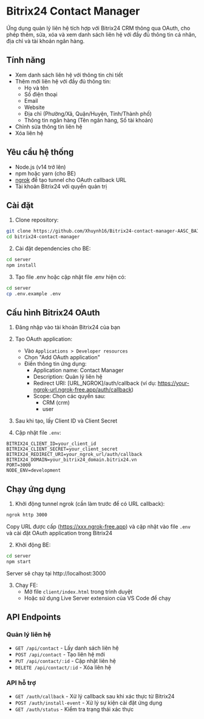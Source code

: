 # Bitrix24 Contact Manager

Ứng dụng quản lý liên hệ tích hợp với Bitrix24 CRM thông qua OAuth, cho phép thêm, sửa, xóa và xem danh sách liên hệ với đầy đủ thông tin cá nhân, địa chỉ và tài khoản ngân hàng.

## Tính năng

- Xem danh sách liên hệ với thông tin chi tiết
- Thêm mới liên hệ với đầy đủ thông tin:
  - Họ và tên
  - Số điện thoại
  - Email
  - Website
  - Địa chỉ (Phường/Xã, Quận/Huyện, Tỉnh/Thành phố)
  - Thông tin ngân hàng (Tên ngân hàng, Số tài khoản)
- Chỉnh sửa thông tin liên hệ
- Xóa liên hệ

## Yêu cầu hệ thống

- Node.js (v14 trở lên)
- npm hoặc yarn (cho BE)
- [ngrok](https://ngrok.com/) để tạo tunnel cho OAuth callback URL
- Tài khoản Bitrix24 với quyền quản trị

## Cài đặt

1. Clone repository:
```bash
git clone https://github.com/Xhuynh16/Bitrix24-contact-manager-AASC_BAI2.git
cd bitrix24-contact-manager
```

2. Cài đặt dependencies cho BE:
```bash
cd server
npm install
```

3. Tạo file .env hoặc cập nhật file .env hiện có:
```bash
cd server
cp .env.example .env
```

## Cấu hình Bitrix24 OAuth

1. Đăng nhập vào tài khoản Bitrix24 của bạn

2. Tạo OAuth application:
   - Vào `Applications > Developer resources`
   - Chọn "Add OAuth application"
   - Điền thông tin ứng dụng:
     - Application name: Contact Manager
     - Description: Quản lý liên hệ
     - Redirect URI: [URL_NGROK]/auth/callback (ví dụ: https://your-ngrok-url.ngrok-free.app/auth/callback)
     - Scope: Chọn các quyền sau:
       - CRM (crm)
       - user

3. Sau khi tạo, lấy Client ID và Client Secret

4. Cập nhật file `.env`:
```
BITRIX24_CLIENT_ID=your_client_id
BITRIX24_CLIENT_SECRET=your_client_secret
BITRIX24_REDIRECT_URI=your_ngrok_url/auth/callback
BITRIX24_DOMAIN=your_bitrix24_domain.bitrix24.vn
PORT=3000
NODE_ENV=development
```

## Chạy ứng dụng

1. Khởi động tunnel ngrok (cần làm trước để có URL callback):
```bash
ngrok http 3000
```
Copy URL được cấp (https://xxx.ngrok-free.app) và cập nhật vào file `.env` và cài đặt OAuth application trong Bitrix24

2. Khởi động BE:
```bash
cd server
npm start
```
Server sẽ chạy tại http://localhost:3000

3. Chạy FE:
   - Mở file `client/index.html` trong trình duyệt
   - Hoặc sử dụng Live Server extension của VS Code để chạy

## API Endpoints

### Quản lý liên hệ
- `GET /api/contact` - Lấy danh sách liên hệ
- `POST /api/contact` - Tạo liên hệ mới
- `PUT /api/contact/:id` - Cập nhật liên hệ
- `DELETE /api/contact/:id` - Xóa liên hệ

### API hỗ trợ 
- `GET /auth/callback` - Xử lý callback sau khi xác thực từ Bitrix24
- `POST /auth/install-event` - Xử lý sự kiện cài đặt ứng dụng
- `GET /auth/status` - Kiểm tra trạng thái xác thực
